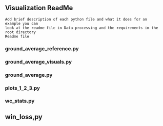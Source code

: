 ## Visualization ReadMe

    Add brief description of each python file and what it does for an example you can
    look at the readme file in Data processing and the requirements in the root directory 
    Readme file

### ground_average_reference.py

### ground_average_visuals.py

### ground_average.py

### plots_1_2_3.py

### wc_stats.py

## win_loss,py 

